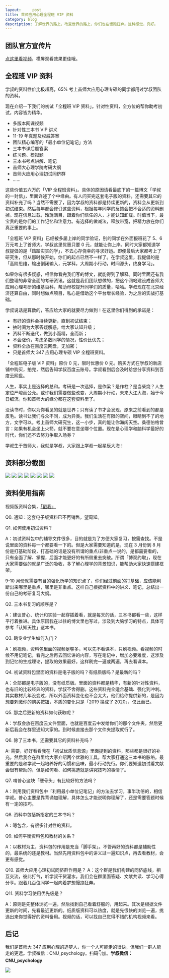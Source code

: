 ```yaml
---
layout:     post
title: 首师应用心理全程班 VIP 资料
category: blog
description: 了解世界的路上，改变世界的路上，你们也在慢跑狂奔。这种感觉，真好。
---
```


## 团队官方宣传片

[点这里看视频](http://1257355643.vod2.myqcloud.com/a589a973vodtranscq1257355643/de742bed5285890785481622413/v.f30.mp4)，横屏观看效果更佳哦。

## 全程班 VIP 资料

学叔的资料性价比极超高，65% 考上首师大应用心理专硕的同学都用过学叔团队的资料。

现在介绍一下我们的初试「全程班 VIP 资料」。针对性资料，全方位的帮你助考初试，内容皆为精华。

- 多版本网课视频
- 针对性三本书 VIP 讲义
- 11-19 年真题及权威答案
- 团队精心编写的「最小单位记笔记」方法
- 三本书课后题答案
- 练习题、模拟题
- 三本书考点讲解、笔记
- 首师大心理学院考研大纲
- 首师大应用心理初试同侪群
- ......

这些价值五六万的「VIP 全程班资料」。具体的原因请看最底下的一篇博文「学叔的一封信」，里面详述了个中缘由。有人问买完这套电子版的资料，还需要其它的资料补充了吗？当然不需要了，因为学叔的资料都是持续更新的，资料会从更新到初试结束。然后每年都会修订这些资料，根据每年同学的反馈会把不合适的资料删掉。现在信息过载，玲珑满目，跟着你们信任的人，才能认知卸载。时值当下，最宝贵的是你们的工作记忆和注意力。有选择的做减法，释放带宽，把精力放在你们真正重要的事上。

「全程班 VIP 资料」已经被多届上岸的同学验证，别的同学在外面报班花了 5、6 万元考上了首师大。学叔这里优惠只要 0 元，就能让你上岸。同时大家都知道学叔提倡的是「踏踏实实的学」，不去心存侥幸的寻求好运。即便最后大家都考上了研究生，但从那时候开始，你们的起点已然不一样了。在学叔这里，我提倡的是「高阶思维，输出倒闭输入，元学科，大周期小行动，时间源头，终身学习」。

如果你有很多疑惑，相信你看完我们写的博文，就能得到了解释。同时里面还有我们整理的非常全面的考研资讯。这就是我们团队想做的，把这个网站建设成首师大应用心理考研的维基百科，帮助母校提升同学们的质量，哈哈。学叔现在在北京经济还算自由，同时想做点项目，私心是借助这个平台增长经验，为之后的实战打基础。

学叔说话是算数的，答应给大家的就要尽力做到！在这里你们得到的承诺是：

* 有好的资料会持续更新，直到初试结束；
* 抽时间为大家答疑解惑，给大家认知升级；
* 资料不断迭代，做到小而精，全而新；
* 不会涨价，考虑多数同学的情况，性价比优先；
* 资料全放在百度云网盘，无加密；
* 只是首师大 347 应用心理专硕 VIP 全程班资料。

「全程班电子版 VIP 资料」原价 0 元，限时优惠价 0 元。购买方式在学叔的新店铺中购买，拍完，然后告知学叔百度云账号。学叔看到后会及时给您分享资料到百度云网盘。

人生，事实上是选择的总和。考研是一次选择，是作梁？是作柱？是当柴烧？人生定位严峻而公允。或许我们需要做些改变，大周期小行动，未来大江大海，始于今日细流。你和首师大的缘分都在这套资料里了。

没读书时，你以为你看见的就是世界；只有读了书才会发现，原来之前看到的都是皮毛。读书让我们与众不同，成为异类。我们生活在有限的空间，眼睛到不了的地方，文字可以。考上首师大研究生，这一小步，真的能让你海阔天空。桑德伯格曾言：如果有机会坐上火箭，就不要在意坐哪个位置。现在是心理学和脑科学最好的时代，你们还不去努力争取入场券？

学叔生于首师大，我就是学叔，大家跟上学叔一起星辰大海！

## 资料部分截图
![](https://cnu347-1257355643.cos.ap-beijing.myqcloud.com/CNU347/kaoyan_material1.png)
![](https://cnu347-1257355643.cos.ap-beijing.myqcloud.com/CNU347/kaoyan_material2.png)
![](https://cnu347-1257355643.cos.ap-beijing.myqcloud.com/CNU347/kaoyan_material3.png)
![](https://cnu347-1257355643.cos.ap-beijing.myqcloud.com/CNU347/kaoyan_material4.jpeg)
![](https://cnu347-1257355643.cos.ap-beijing.myqcloud.com/CNU347/kaoyan_material5.jpeg)
![](https://cnu347-1257355643.cos.ap-beijing.myqcloud.com/CNU347/kaoyan_material6.jpeg)
![](https://cnu347-1257355643.cos.ap-beijing.myqcloud.com/CNU347/kaoyan_material7.jpeg)
![](https://cnu347-1257355643.cos.ap-beijing.myqcloud.com/CNU347/kaoyan_material8.png)

## 资料使用指南

视频版资料合集，[「戳我」](http://1257355643.vod2.myqcloud.com/a589a973vodtranscq1257355643/147466325285890787081604195/v.f30.mp4)

Q0. 通知：这套电子版资料已不再销售，望周知。

Q1. 如何使用初试资料？

A：初试资料包中的辅导文件很多，目的就是为了方便大家复习，按需查找。不是说里面的资料每一个都要看一下的。但是大家需要知道的是，现在 3 月份到 8 月份是打基础阶段，打基础的话是没有所谓的重点/非重点一说的，是都需要看的，只有全面了解、掌握，后面才能更好的有所侧重去突破。所谓「博观约取」，现在大家需要做的就是广泛的吸收，多了解心理学的背景知识，能帮助大家快速搭建框架。

9-10 月份就需要有目的强化所学的知识点了，你们经过前面的打基础，应该能判断出来哪里是重点，哪里是非重点。这样自己根据资料中的讲义、笔记，总结出一份自己的考研复习大纲。

Q2. 三本书复习的顺序是？

A：建议普心、统计和实验一起穿插着看，就是每天的话，三本书都看一些，这样平行着推进。具体原因我在以往的博文里也写过，涉及到大脑学习的特点，具体可参考「认知天性」这本书。

Q3. 跨专业学生如何入门？

A：刷视频，资料包里面的视频足够多，可以先不看课本，只刷视频。看视频的时候不用记笔记，看完之后再去回忆讲的内容，写在笔记中，增加必要难度，这涉及到记忆的生成理论，提取的效果最好。这样刷完一遍或两遍，再去看课本。

Q4. 初试资料包里面的资料是电子版的吗？有纸质版吗？是最新的吗？

A：全部都是电子版的，没有纸质版。里面的资料都是精华，有新的针对性资料，也有旧的比较经典的资料，学叔不舍得删。这些资料完全适合基础、强化到冲刺。其实教材几年没变过，所以外面资料变化也不会太大，他们给你提供新的，是因为想要刺激你的购买按钮，本质的变化只是「2019 换成了 2020」，仅此而已。

Q5. 那之后更新的资料如何获取呢？

A：学叔会放在百度云文件里面，也就是百度云中发给你们的那个文件夹，然后更新后我会在群里通知大家的。到时候直接去那个文件夹提取就行了。

Q6. 除了三本书，还需要其它的资料补充吗？
 
A: 需要，好好看看我在「初试优质信息源」里面提到的资料，那些都是很好的补充。然后我会在群里给大家介绍两个优雅的工具，帮大家打通这三本书的脉络。最重要的是和学叔一起培养好的习惯和品味，最小行动先行。你们要知道初试看文献会很有帮助的，但是如何看、如何挑选就是讲究技巧的事情了。

Q7. 啃普心这块「硬骨头」有比较好的方法吗？

A：利用我们资料包中「利用最小单位记笔记」的方法去学习，事半功倍的，相信学叔。普心主要是靠背诵加理解，具体怎么才能说明你理解了，还是需要答题时候有一定的技巧。

Q8. 资料中包括新指定的三本书吗？

A：嗯包含，有很多针对性的资料。

Q9. 如何平衡资料包和教材的关系？

A：以教材为主，资料包的作用是充当「脚手架」。不管再好的资料都是辅助性的，最系统的还是教材。当然先用资料包中的讲义过一遍知识点，再去看教材，会更有感觉。

Q10. 首师大应用心理初试同侪群作用是？
A：这个群是我们构建的同侪底线，相互交流，彼此打气，听学叔干货灌水。我们会在群里面答疑、文献共读、学习心得分享。跟着几百位同学一起向着梦想慢跑狂奔。

Q11. 资料学习使用优先级是？

A：原则是先整体浏览一遍，然后找到自己看着舒服的，用起来。其次是根据文件更新的时间，先看最近更新的。纸质版资料可以热度，就是先很快的浏览一遍，挑选出来你觉得好的资料备用。视频的话，可以找自己觉得不错的机构视频来看。

## 后记

我们是首师大 347 应用心理的追梦人，你一个人可能走的很快，但我们一群人能走的更远。学叔微信：CNU_psychology。扫码👇加。**学叔微信：CNU_psychology**

![](https://image.cnu347.com/wechat_cnuPsychology.jpg)

